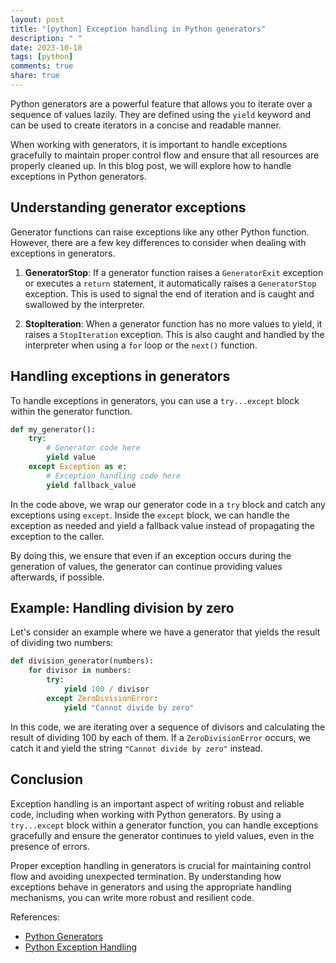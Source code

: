 ```yaml
---
layout: post
title: "[python] Exception handling in Python generators"
description: " "
date: 2023-10-18
tags: [python]
comments: true
share: true
---
```


Python generators are a powerful feature that allows you to iterate over a sequence of values lazily. They are defined using the `yield` keyword and can be used to create iterators in a concise and readable manner.

When working with generators, it is important to handle exceptions gracefully to maintain proper control flow and ensure that all resources are properly cleaned up. In this blog post, we will explore how to handle exceptions in Python generators.

## Understanding generator exceptions

Generator functions can raise exceptions like any other Python function. However, there are a few key differences to consider when dealing with exceptions in generators.

1. **GeneratorStop**: If a generator function raises a `GeneratorExit` exception or executes a `return` statement, it automatically raises a `GeneratorStop` exception. This is used to signal the end of iteration and is caught and swallowed by the interpreter.

2. **StopIteration**: When a generator function has no more values to yield, it raises a `StopIteration` exception. This is also caught and handled by the interpreter when using a `for` loop or the `next()` function.

## Handling exceptions in generators

To handle exceptions in generators, you can use a `try...except` block within the generator function.

```python
def my_generator():
    try:
        # Generator code here
        yield value
    except Exception as e:
        # Exception handling code here
        yield fallback_value
```

In the code above, we wrap our generator code in a `try` block and catch any exceptions using `except`. Inside the `except` block, we can handle the exception as needed and yield a fallback value instead of propagating the exception to the caller.

By doing this, we ensure that even if an exception occurs during the generation of values, the generator can continue providing values afterwards, if possible.

## Example: Handling division by zero

Let's consider an example where we have a generator that yields the result of dividing two numbers:

```python
def division_generator(numbers):
    for divisor in numbers:
        try:
            yield 100 / divisor
        except ZeroDivisionError:
            yield "Cannot divide by zero"
```

In this code, we are iterating over a sequence of divisors and calculating the result of dividing 100 by each of them. If a `ZeroDivisionError` occurs, we catch it and yield the string `"Cannot divide by zero"` instead.

## Conclusion

Exception handling is an important aspect of writing robust and reliable code, including when working with Python generators. By using a `try...except` block within a generator function, you can handle exceptions gracefully and ensure the generator continues to yield values, even in the presence of errors.

Proper exception handling in generators is crucial for maintaining control flow and avoiding unexpected termination. By understanding how exceptions behave in generators and using the appropriate handling mechanisms, you can write more robust and resilient code.

References:
- [Python Generators](https://docs.python.org/3/glossary.html#term-generator)
- [Python Exception Handling](https://docs.python.org/3/tutorial/errors.html)